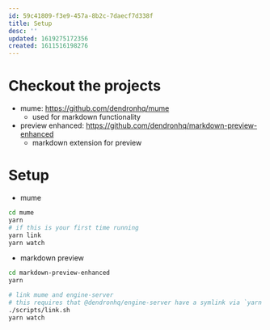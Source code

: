 ```yaml
---
id: 59c41809-f3e9-457a-8b2c-7daecf7d338f
title: Setup
desc: ''
updated: 1619275172356
created: 1611516198276
---
```



# Checkout the projects
- mume: https://github.com/dendronhq/mume
    - used for markdown functionality
- preview enhanced: https://github.com/dendronhq/markdown-preview-enhanced
    - markdown extension for preview

# Setup

- mume
```sh
cd mume
yarn 
# if this is your first time running
yarn link
yarn watch
```

- markdown preview
```sh
cd markdown-preview-enhanced
yarn 

# link mume and engine-server
# this requires that @dendronhq/engine-server have a symlink via `yarn link`
./scripts/link.sh
yarn watch
```
